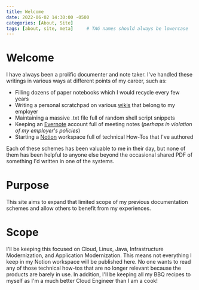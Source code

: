 ```yaml
---
title: Welcome
date: 2022-06-02 14:30:00 -0500
categories: [About, Site]
tags: [about, site, meta]     # TAG names should always be lowercase
---
```


# Welcome
I have always been a prolific documenter and note taker.  I've handled
these writings in various ways at different points of my career, such as:
* Filling dozens of paper notebooks which I would recycle every few years
* Writing a personal scratchpad on various [wikis](https://tiki.org/) that belong to my employer
* Maintaining a massive .txt file full of random shell script snippets
* Keeping an [Evernote](https://evernote.com) account full of meeting notes (*perhaps in violation of my employer's policies*)
* Starting a [Notion](https://notion.so/) workspace full of technical How-Tos that I've authored

Each of these schemes has been valuable to me in their day, but none of them has
been helpful to anyone else beyond the occasional shared PDF of something I'd written in one of the systems.

# Purpose
This site aims to expand that limited scope of my previous documentation schemes and allow
others to benefit from my experiences.

# Scope
I'll be keeping this focused on Cloud, Linux, Java, Infrastructure Modernization, and
Application Modernization.  This means not everything I keep in my Notion workspace will
be published here.  No one wants to read any of those technical how-tos that are no longer
relevant because the products are barely in use.  In addition, I'll be keeping all my
BBQ recipes to myself as I'm a much better Cloud Engineer than I am a cook!
